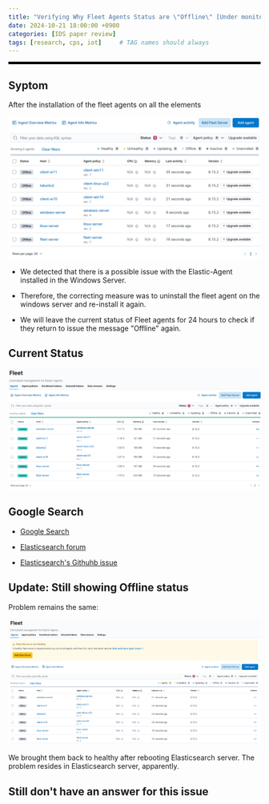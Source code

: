 ```yaml
---
title: "Verifying Why Fleet Agents Status are \"Offline\" [Under monitoring]"
date: 2024-10-21 18:00:00 +0900
categories: [IDS paper review]
tags: [research, cps, iot]     # TAG names should always 
---
```


<hr style="height: 5px; background-color: black;">

## Syptom

After the installation of the fleet agents on all the elements 

![alt text](/assets/images/fleet-agent-status-offline.png)

- We detected that there is a possible issue with the Elastic-Agent installed in the Windows Server. 

- Therefore, the correcting measure was to uninstall the fleet agent on the windows server and re-install it again.

- We will leave the current status of Fleet agents for 24 hours to check if they return to issue the message "Offline" again.

## Current Status

![alt text](/assets/images/fleet-agent-status-online.png)


## Google Search

- [Google Search](https://www.google.com/search?q=fleet+agent+appear+offline+but+keep+receiving+logs&oq=fleet+agent+appear+offline+but+keep+receiving+logs&gs_lcrp=EgZjaHJvbWUyBggAEEUYOdIBCDkzOTZqMGo3qAIAsAIA&sourceid=chrome&ie=UTF-8)

- [Elasticsearch forum](https://discuss.elastic.co/t/elastic-agent-send-logs-but-status-offline/273168/2)

- [Elasticsearch's Githuhb issue](https://github.com/elastic/kibana/issues/86097)


## Update: Still showing Offline status

Problem remains the same:

![alt text](/assets/images/still-offline-status.png)


We brought them back to healthy after rebooting Elasticsearch server. The problem resides in Elasticsearch server, apparently.

## Still don't have an answer for this issue